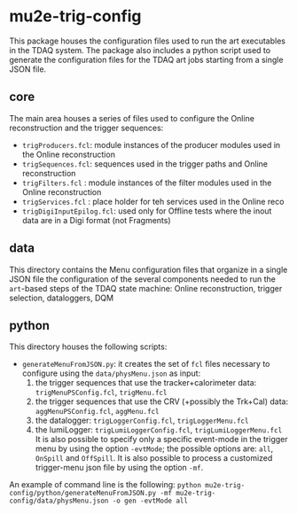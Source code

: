 # mu2e-trig-config
This package houses the configuration files used to run the art executables in the TDAQ system. The package also includes a python script used to generate the configuration files for the TDAQ art jobs starting from a single JSON file.

## core
The main area houses a series of files used to configure the Online reconstruction and the trigger sequences:
- `trigProducers.fcl`: module instances of the producer modules used in the Online reconstruction
- `trigSequences.fcl`: sequences used in the trigger paths and Online reconstruction
- `trigFilters.fcl`  : module instances of the filter modules used in the Online reconstruction
- `trigServices.fcl` : place holder for teh services used in the Online reco 
- `trigDigiInputEpilog.fcl`: used only for Offline tests where the inout data are in a Digi format (not Fragments)

## data
This directory contains the Menu configuration files that organize in a single JSON file the configuration of the several components needed to run the `art`-based steps of the TDAQ state machine: Online reconstruction, trigger selection, dataloggers, DQM

## python
This directory houses the following scripts:
- `generateMenuFromJSON.py`: it creates the set of `fcl` files necessary to configure using the `data/physMenu.json` as input:
    1. the trigger sequences that use the tracker+calorimeter data: `trigMenuPSConfig.fcl`, `trigMenu.fcl`
    2. the trigger sequences that use the CRV (+possibly the Trk+Cal) data: `aggMenuPSConfig.fcl`, `aggMenu.fcl`
    3. the datalogger: `trigLoggerConfig.fcl`, `trigLoggerMenu.fcl`
    4. the lumiLogger: `trigLumiLoggerConfig.fcl`, `trigLumiLoggerMenu.fcl`
 It is also possible to specify only a specific event-mode in the trigger menu by using the option `-evtMode`; the possible options are: `all`, `OnSpill` and `OffSpill`.
 It is also possible to process a customized trigger-menu json file by using the option `-mf`. 

An example of command line is the following: 
`python mu2e-trig-config/python/generateMenuFromJSON.py -mf mu2e-trig-config/data/physMenu.json -o gen -evtMode all`